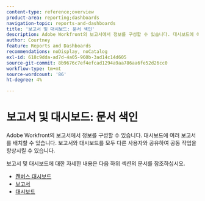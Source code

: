 ```yaml
---
content-type: reference;overview
product-area: reporting;dashboards
navigation-topic: reports-and-dashboards
title: '보고서 및 대시보드: 문서 색인'
description: Adobe Workfront의 보고서에서 정보를 구성할 수 있습니다. 대시보드에 여러 보고서를 배치할 수 있습니다. 보고서와 대시보드를 모두 다른 사용자와 공유하여 공동 작업을 향상시킬 수 있습니다.
author: Courtney
feature: Reports and Dashboards
recommendations: noDisplay, noCatalog
exl-id: 618c9dda-ad7d-4a05-960b-3ad14c14d605
source-git-commit: 8b9676c7ef4efcad1294a9aa786aa6fe52d26cc0
workflow-type: tm+mt
source-wordcount: '86'
ht-degree: 4%

---
```



# 보고서 및 대시보드: 문서 색인

<!--Audited: 01/2024-->

Adobe Workfront의 보고서에서 정보를 구성할 수 있습니다. 대시보드에 여러 보고서를 배치할 수 있습니다. 보고서와 대시보드를 모두 다른 사용자와 공유하여 공동 작업을 향상시킬 수 있습니다.

보고서 및 대시보드에 대한 자세한 내용은 다음 하위 섹션의 문서를 참조하십시오.

* [캔버스 대시보드](../reports-and-dashboards/canvas-dashboards/canvas-dashboards-overview.md)
* [보고서](../reports-and-dashboards/reports/reports-overview.md)
* [대시보드](../reports-and-dashboards/dashboards/dashboards-overview.md)

